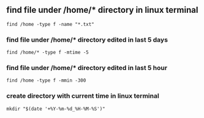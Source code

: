 



## find file under /home/* directory in linux terminal

```
find /home -type f -name "*.txt"

```



### 

### find file under /home/* directory edited in last 5 days

```
find /home/* -type f -mtime -5

```



### find file under /home/* directory edited in last 5 hour

```
find /home -type f -mmin -300

```



### create directory with current time in linux terminal

```
mkdir "$(date '+%Y-%m-%d_%H-%M-%S')"
```


